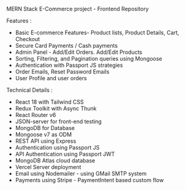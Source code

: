 MERN Stack E-Commerce project - Frontend Repository

Features :
  - Basic E-commerce Features- Product lists, Product Details, Cart, Checkout
  - Secure Card Payments / Cash payments
  - Admin Panel - Add/Edit Orders. Add/Edit Products
  - Sorting, Filtering, and Pagination queries using Mongoose
  - Authentication with Passport JS strategies
  - Order Emails, Reset Password Emails
  - User Profile and user orders

Technical Details :
  - React 18 with Tailwind CSS
  - Redux Toolkit with Async Thunk
  - React Router v6
  - JSON-server for front-end testing
  - MongoDB for Database
  - Mongoose v7 as ODM
  - REST API using Express
  - Authentication using Passport JS
  - API Authentication using Passport JWT
  - MongoDB Atlas cloud database
  - Vercel Server deployment
  - Email using Nodemailer - using GMail SMTP system
  - Payments using Stripe - PaymentIntent based custom flow
